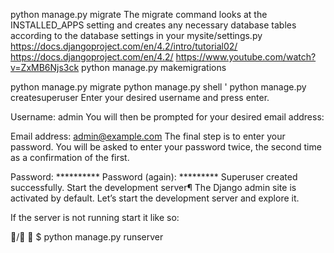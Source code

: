 python manage.py migrate
The migrate command looks at the INSTALLED_APPS setting and creates any necessary database tables according to the database settings in your mysite/settings.py
https://docs.djangoproject.com/en/4.2/intro/tutorial02/
https://docs.djangoproject.com/en/4.2/
https://www.youtube.com/watch?v=ZxMB6Njs3ck
python manage.py makemigrations 

python manage.py migrate
python manage.py shell
'
python manage.py createsuperuser
Enter your desired username and press enter.

Username: admin
You will then be prompted for your desired email address:

Email address: admin@example.com
The final step is to enter your password. You will be asked to enter your password twice, the second time as a confirmation of the first.

Password: **********
Password (again): *********
Superuser created successfully.
Start the development server¶
The Django admin site is activated by default. Let’s start the development server and explore it.

If the server is not running start it like so:

/ 
$ python manage.py runserver